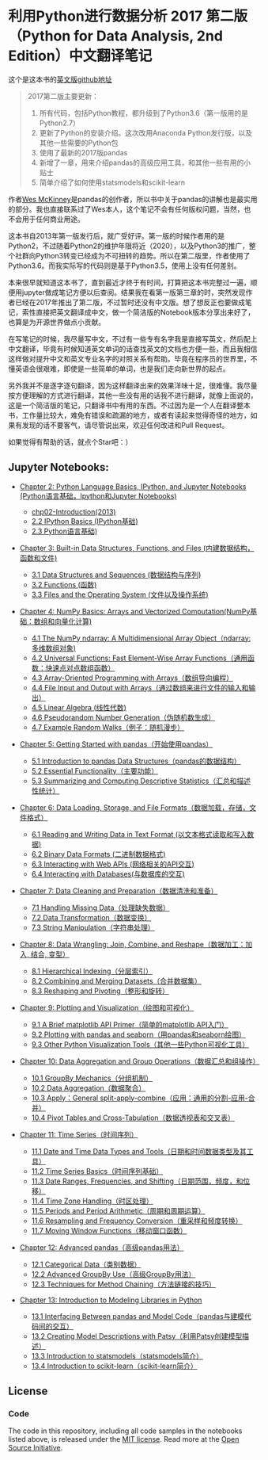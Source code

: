# 利用Python进行数据分析 2017 第二版 （Python for Data Analysis, 2nd Edition）中文翻译笔记

这个是这本书的[英文版github地址](https://github.com/wesm/pydata-book)

> 2017第二版主要更新：
>1. 所有代码，包括Python教程，都升级到了Python3.6（第一版用的是Python2.7）
>2. 更新了Python的安装介绍。这次改用Anaconda Python发行版，以及其他一些需要的Python包
>3. 使用了最新的2017版pandas
>4. 新增了一章，用来介绍pandas的高级应用工具，和其他一些有用的小贴士
>5. 简单介绍了如何使用statsmodels和scikit-learn

作者[Wes McKinney](https://github.com/wesm)是pandas的创作者，所以书中关于pandas的讲解也是最实用的部分。我也直接联系过了Wes本人，这个笔记不会有任何版权问题，当然，也不会用于任何商业用途。

这本书自2013年第一版发行后，就广受好评。第一版的时候作者用的是Python2，不过随着Python2的维护年限将近（2020），以及Python3的推广，整个社群向Python3转变已经成为不可扭转的趋势。所以在第二版里，作者使用了Python3.6。而我实际写的代码则是基于Python3.5，使用上没有任何差别。

本来很早就知道这本书了，直到最近才终于有时间，打算把这本书完整过一遍，顺便用jupyter做成笔记方便以后查阅。结果我在看第一版第三章的时，突然发现作者已经在2017年推出了第二版，不过暂时还没有中文版。想了想反正也要做成笔记，索性直接把英文翻译成中文，做一个简洁版的Notebook版本分享出来好了，也算是为开源世界做点小贡献。

在写笔记的时候，我尽量写中文，不过有一些专有名字我是直接写英文，然后配上中文翻译，毕竟有时候知道英文单词的话查找英文的文档也方便一些，而且我相信这样做对提升中文和英文专业名字的对照关系有帮助。毕竟在程序员的世界里，不懂英语会很艰难，即使是一些简单的单词，也是我们走向新世界的起点。

另外我并不是逐字逐句翻译，因为这样翻译出来的效果洋味十足，很难懂。我尽量按方便理解的方式进行翻译，其他一些没有用的话我不进行翻译，就像上面说的，这是一个简洁版的笔记，只翻译书中有用的东西。不过因为是一个人在翻译整本书，工作量比较大，难免有错误和疏漏的地方，或者有读起来觉得奇怪的地方，如果有发现的话不要客气，请尽管说出来，欢迎任何改进和Pull Request。

如果觉得有帮助的话，就点个Star吧：）

## Jupyter Notebooks:

* [Chapter 2: Python Language Basics, IPython, and Jupyter Notebooks (Python语言基础，Ipython和Jupyter Notebooks)](http://nbviewer.jupyter.org/github/BrambleXu/pydata-notebook/tree/master/Chapter-02/)
  - [chp02-Introduction(2013)](http://nbviewer.jupyter.org/github/BrambleXu/pydata-notebook/blob/master/Chapter-02/chp02-Introduction%282013%29.ipynb)
  - [2.2 IPython Basics (IPython基础)](http://nbviewer.jupyter.org/github/BrambleXu/pydata-notebook/blob/master/Chapter-02/2.2%20IPython%20Basics.ipynb)
  - [2.3 Python语言基础)](http://nbviewer.jupyter.org/github/BrambleXu/pydata-notebook/blob/master/Chapter-02/2.3%20Python%E8%AF%AD%E8%A8%80%E5%9F%BA%E7%A1%80.ipynb)


* [Chapter 3: Built-in Data Structures, Functions, and Files (内建数据结构，函数和文件)](http://nbviewer.jupyter.org/github/BrambleXu/pydata-notebook/tree/master/Chapter-03/)
  - [3.1 Data Structures and Sequences (数据结构与序列)](http://nbviewer.jupyter.org/github/BrambleXu/pydata-notebook/blob/master/Chapter-03/3.1%20Data%20Structures%20and%20Sequences%20%28%E6%95%B0%E6%8D%AE%E7%BB%93%E6%9E%84%E4%B8%8E%E5%BA%8F%E5%88%97%29.ipynb)
  - [3.2 Functions (函数)](http://nbviewer.jupyter.org/github/BrambleXu/pydata-notebook/blob/master/Chapter-03/3.2%20Functions%20%28%E5%87%BD%E6%95%B0%29.ipynb)
  - [3.3 Files and the Operating System (文件以及操作系统)](http://nbviewer.jupyter.org/github/BrambleXu/pydata-notebook/blob/master/Chapter-03/3.3%20Files%20and%20the%20Operating%20System%20%28%E6%96%87%E4%BB%B6%E4%BB%A5%E5%8F%8A%E6%93%8D%E4%BD%9C%E7%B3%BB%E7%BB%9F%29.ipynb)


* [Chapter 4: NumPy Basics: Arrays and Vectorized Computation(NumPy基础：数组和向量化计算)](http://nbviewer.jupyter.org/github/BrambleXu/pydata-notebook/tree/master/Chapter-04/)
  - [4.1 The NumPy ndarray: A Multidimensional Array Object（ndarray: 多维数组对象)](http://nbviewer.jupyter.org/github/BrambleXu/pydata-notebook/blob/master/Chapter-04/4.1%20The%20NumPy%20ndarray%EF%BC%88%E5%A4%9A%E7%BB%B4%E6%95%B0%E7%BB%84%E5%AF%B9%E8%B1%A1%EF%BC%89.ipynb)
  - [4.2 Universal Functions: Fast Element-Wise Array Functions（通用函数：快速点对点数组函数）](http://nbviewer.jupyter.org/github/BrambleXu/pydata-notebook/blob/master/Chapter-04/4.2%20Universal%20Functions%20%28%E9%80%9A%E7%94%A8%E5%87%BD%E6%95%B0%29.ipynb)
  - [4.3 Array-Oriented Programming with Arrays（数组导向编程）](http://nbviewer.jupyter.org/github/BrambleXu/pydata-notebook/blob/master/Chapter-04/4.3%20Array-Oriented%20Programming%20with%20Arrays%EF%BC%88%E6%95%B0%E7%BB%84%E5%AF%BC%E5%90%91%E7%BC%96%E7%A8%8B%EF%BC%89.ipynb)
  - [4.4 File Input and Output with Arrays（通过数组来进行文件的输入和输出）](http://nbviewer.jupyter.org/github/BrambleXu/pydata-notebook/blob/master/Chapter-04/4.4%20File%20Input%20and%20Output%20with%20Arrays%EF%BC%88%E9%80%9A%E8%BF%87%E6%95%B0%E7%BB%84%E6%9D%A5%E8%BF%9B%E8%A1%8C%E6%96%87%E4%BB%B6%E7%9A%84%E8%BE%93%E5%85%A5%E5%92%8C%E8%BE%93%E5%87%BA%EF%BC%89.ipynb)
  - [4.5 Linear Algebra (线性代数)](http://nbviewer.jupyter.org/github/BrambleXu/pydata-notebook/blob/master/Chapter-04/4.5%20Linear%20Algebra%20%28%E7%BA%BF%E6%80%A7%E4%BB%A3%E6%95%B0%29.ipynb)
  - [4.6 Pseudorandom Number Generation（伪随机数生成）](http://nbviewer.jupyter.org/github/BrambleXu/pydata-notebook/blob/master/Chapter-04/4.6%20Pseudorandom%20Number%20Generation%EF%BC%88%E4%BC%AA%E9%9A%8F%E6%9C%BA%E6%95%B0%E7%94%9F%E6%88%90%EF%BC%89.ipynb)
  - [4.7 Example Random Walks（例子：随机漫步）](http://nbviewer.jupyter.org/github/BrambleXu/pydata-notebook/blob/master/Chapter-04/4.7%20Example%20Random%20Walks%EF%BC%88%E4%B8%80%E4%B8%AA%E4%BE%8B%E5%AD%90%EF%BC%9A%E9%9A%8F%E6%9C%BA%E6%BC%AB%E6%AD%A5%EF%BC%89.ipynb)


* [Chapter 5: Getting Started with pandas（开始使用pandas）](http://nbviewer.jupyter.org/github/BrambleXu/pydata-notebook/tree/master/Chapter-05/)
  - [5.1 Introduction to pandas Data Structures（pandas的数据结构）](http://nbviewer.jupyter.org/github/BrambleXu/pydata-notebook/blob/master/Chapter-05/5.1%20Introduction%20to%20pandas%20Data%20Structures%EF%BC%88pandas%E7%9A%84%E6%95%B0%E6%8D%AE%E7%BB%93%E6%9E%84%EF%BC%89.ipynb)
  - [5.2 Essential Functionality（主要功能）](http://nbviewer.jupyter.org/github/BrambleXu/pydata-notebook/blob/master/Chapter-05/5.2%20Essential%20Functionality%EF%BC%88%E4%B8%BB%E8%A6%81%E5%8A%9F%E8%83%BD%EF%BC%89.ipynb)
  - [5.3 Summarizing and Computing Descriptive Statistics（汇总和描述性统计）](http://nbviewer.jupyter.org/github/BrambleXu/pydata-notebook/blob/master/Chapter-05/5.3%20Summarizing%20and%20Computing%20Descriptive%20Statistics%EF%BC%88%E6%80%BB%E7%BB%93%E5%92%8C%E6%8F%8F%E8%BF%B0%E6%80%A7%E7%BB%9F%E8%AE%A1%EF%BC%89.ipynb)


* [Chapter 6: Data Loading, Storage, and File Formats（数据加载，存储，文件格式）](http://nbviewer.jupyter.org/github/BrambleXu/pydata-notebook/tree/master/Chapter-06/)
  - [6.1 Reading and Writing Data in Text Format (以文本格式读取和写入数据)](http://nbviewer.jupyter.org/github/BrambleXu/pydata-notebook/blob/master/Chapter-06/6.1%20Reading%20and%20Writing%20Data%20in%20Text%20Format%20%28%E4%BB%A5%E6%96%87%E6%9C%AC%E6%A0%BC%E5%BC%8F%E8%AF%BB%E5%8F%96%E5%92%8C%E5%86%99%E5%85%A5%E6%95%B0%E6%8D%AE%29.ipynb)
  - [6.2 Binary Data Formats (二进制数据格式)](http://nbviewer.jupyter.org/github/BrambleXu/pydata-notebook/blob/master/Chapter-06/6.2%20Binary%20Data%20Formats%20%28%E4%BA%8C%E8%BF%9B%E5%88%B6%E6%95%B0%E6%8D%AE%E6%A0%BC%E5%BC%8F%29.ipynb)
  - [6.3 Interacting with Web APIs (网络相关的API交互)](http://nbviewer.jupyter.org/github/BrambleXu/pydata-notebook/blob/master/Chapter-06/6.3%20Interacting%20with%20Web%20APIs%20%28%E7%BD%91%E7%BB%9C%E7%9B%B8%E5%85%B3%E7%9A%84API%E4%BA%A4%E4%BA%92%29.ipynb)
  - [6.4 Interacting with Databases(与数据库的交互)](http://nbviewer.jupyter.org/github/BrambleXu/pydata-notebook/blob/master/Chapter-06/6.4%20Interacting%20with%20Databases%28%E4%B8%8E%E6%95%B0%E6%8D%AE%E5%BA%93%E7%9A%84%E4%BA%A4%E4%BA%92%29.ipynb)


* [Chapter 7: Data Cleaning and Preparation（数据清洗和准备）](http://nbviewer.jupyter.org/github/BrambleXu/pydata-notebook/tree/master/Chapter-07/)
  - [7.1 Handling Missing Data（处理缺失数据）](http://nbviewer.jupyter.org/github/BrambleXu/pydata-notebook/blob/master/Chapter-07/7.1%20Handling%20Missing%20Data%EF%BC%88%E5%A4%84%E7%90%86%E7%BC%BA%E5%A4%B1%E6%95%B0%E6%8D%AE%EF%BC%89.ipynb)
  - [7.2 Data Transformation（数据变换）
](http://nbviewer.jupyter.org/github/BrambleXu/pydata-notebook/blob/master/Chapter-07/7.2%20Data%20Transformation%EF%BC%88%E6%95%B0%E6%8D%AE%E5%8F%98%E6%8D%A2%EF%BC%89.ipynb)
  - [7.3 String Manipulation（字符串处理）](http://nbviewer.jupyter.org/github/BrambleXu/pydata-notebook/blob/master/Chapter-07/7.3%20String%20Manipulation%EF%BC%88%E5%AD%97%E7%AC%A6%E4%B8%B2%E5%A4%84%E7%90%86%EF%BC%89.ipynb)


* [Chapter 8: Data Wrangling: Join, Combine, and Reshape（数据加工：加入, 结合, 变型）](http://nbviewer.jupyter.org/github/BrambleXu/pydata-notebook/tree/master/Chapter-08/)
  - [8.1 Hierarchical Indexing（分层索引）](http://nbviewer.jupyter.org/github/BrambleXu/pydata-notebook/blob/master/Chapter-08/8.1%20Hierarchical%20Indexing%EF%BC%88%E5%88%86%E5%B1%82%E7%B4%A2%E5%BC%95%EF%BC%89.ipynb)
  - [8.2 Combining and Merging Datasets（合并数据集）
  ](http://nbviewer.jupyter.org/github/BrambleXu/pydata-notebook/blob/master/Chapter-08/8.2%20Combining%20and%20Merging%20Datasets%EF%BC%88%E5%90%88%E5%B9%B6%E6%95%B0%E6%8D%AE%E9%9B%86%EF%BC%89.ipynb)
  - [8.3 Reshaping and Pivoting（整形和旋转）](http://nbviewer.jupyter.org/github/BrambleXu/pydata-notebook/blob/master/Chapter-08/8.3%20Reshaping%20and%20Pivoting%EF%BC%88%E6%95%B4%E5%BD%A2%E5%92%8C%E6%97%8B%E8%BD%AC%EF%BC%89.ipynb)


* [Chapter 9: Plotting and Visualization（绘图和可视化）](http://nbviewer.jupyter.org/github/BrambleXu/pydata-notebook/tree/master/Chapter-09/)
  - [9.1 A Brief matplotlib API Primer（简单的matplotlib API入门）](http://nbviewer.jupyter.org/github/BrambleXu/pydata-notebook/blob/master/Chapter-09/9.1%20A%20Brief%20matplotlib%20API%20Primer%EF%BC%88%E4%B8%80%E4%B8%AA%E7%AE%80%E5%8D%95%E7%9A%84matplotlib%20API%E5%85%A5%E9%97%A8%EF%BC%89.ipynb)
  - [9.2 Plotting with pandas and seaborn（用pandas和seaborn绘图）](http://nbviewer.jupyter.org/github/BrambleXu/pydata-notebook/blob/master/Chapter-09/9.2%20Plotting%20with%20pandas%20and%20seaborn%EF%BC%88%E7%94%A8pandas%E5%92%8Cseaborn%E7%BB%98%E5%9B%BE%EF%BC%89.ipynb)
  - [9.3 Other Python Visualization Tools（其他一些Python可视化工具）](http://nbviewer.jupyter.org/github/BrambleXu/pydata-notebook/blob/master/Chapter-09/9.3%20Other%20Python%20Visualization%20Tools%EF%BC%88%E5%85%B6%E4%BB%96%E4%B8%80%E4%BA%9BPython%E5%8F%AF%E8%A7%86%E5%8C%96%E5%B7%A5%E5%85%B7%EF%BC%89.ipynb)


* [Chapter 10: Data Aggregation and Group Operations（数据汇总和组操作）](http://nbviewer.jupyter.org/github/BrambleXu/pydata-notebook/tree/master/Chapter-10/)
  - [10.1 GroupBy Mechanics（分组机制）](http://nbviewer.jupyter.org/github/BrambleXu/pydata-notebook/blob/master/Chapter-10/10.1%20GroupBy%20Mechanics%EF%BC%88%E5%88%86%E7%BB%84%E6%9C%BA%E5%88%B6%EF%BC%89.ipynb)
  - [10.2 Data Aggregation（数据聚合）](http://nbviewer.jupyter.org/github/BrambleXu/pydata-notebook/blob/master/Chapter-10/10.2%20Data%20Aggregation%EF%BC%88%E6%95%B0%E6%8D%AE%E8%81%9A%E5%90%88%EF%BC%89.ipynb)
  - [10.3 Apply：General split-apply-combine（应用：通用的分割-应用-合并）](http://nbviewer.jupyter.org/github/BrambleXu/pydata-notebook/blob/master/Chapter-10/10.3%20Apply%EF%BC%9AGeneral%20split-apply-combine%EF%BC%88%E5%BA%94%E7%94%A8%EF%BC%9A%E9%80%9A%E5%B8%B8%E7%9A%84%E5%88%86%E5%89%B2-%E5%BA%94%E7%94%A8-%E5%90%88%E5%B9%B6%EF%BC%89.ipynb)
  - [10.4 Pivot Tables and Cross-Tabulation（数据透视表和交叉表）](http://nbviewer.jupyter.org/github/BrambleXu/pydata-notebook/blob/master/Chapter-10/10.4%20Pivot%20Tables%20and%20Cross-Tabulation%EF%BC%88%E6%95%B0%E6%8D%AE%E9%80%8F%E8%A7%86%E8%A1%A8%E5%92%8C%E4%BA%A4%E5%8F%89%E8%A1%A8%EF%BC%89.ipynb)



* [Chapter 11: Time Series（时间序列）](http://nbviewer.jupyter.org/github/BrambleXu/pydata-notebook/tree/master/Chapter-11/)
  - [11.1 Date and Time Data Types and Tools（日期和时间数据类型及其工具）](http://nbviewer.jupyter.org/github/BrambleXu/pydata-notebook/blob/master/Chapter-11/11.1%20Date%20and%20Time%20Data%20Types%20and%20Tools%EF%BC%88%E6%97%A5%E6%9C%9F%E5%92%8C%E6%97%B6%E9%97%B4%E6%95%B0%E6%8D%AE%E7%B1%BB%E5%9E%8B%E5%8F%8A%E5%85%B6%E5%B7%A5%E5%85%B7%EF%BC%89.ipynb)
  - [11.2 Time Series Basics（时间序列基础）](http://nbviewer.jupyter.org/github/BrambleXu/pydata-notebook/blob/master/Chapter-11/11.2%20Time%20Series%20Basics%EF%BC%88%E6%97%B6%E9%97%B4%E5%BA%8F%E5%88%97%E5%9F%BA%E7%A1%80%EF%BC%89.ipynb)
  - [11.3 Date Ranges, Frequencies, and Shifting（日期范围，频度，和位移）](http://nbviewer.jupyter.org/github/BrambleXu/pydata-notebook/blob/master/Chapter-11/11.3%20Date%20Ranges%2C%20Frequencies%2C%20and%20Shifting%EF%BC%88%E6%97%A5%E6%9C%9F%E8%8C%83%E5%9B%B4%EF%BC%8C%E9%A2%91%E5%BA%A6%EF%BC%8C%E5%92%8C%E4%BD%8D%E7%A7%BB%EF%BC%89.ipynb)
  - [11.4 Time Zone Handling（时区处理）](http://nbviewer.jupyter.org/github/BrambleXu/pydata-notebook/blob/master/Chapter-11/11.4%20Time%20Zone%20Handling%EF%BC%88%E6%97%B6%E5%8C%BA%E5%A4%84%E7%90%86%EF%BC%89.ipynb)
  - [11.5 Periods and Period Arithmetic（周期和周期运算）](http://nbviewer.jupyter.org/github/BrambleXu/pydata-notebook/blob/master/Chapter-11/11.5%20Periods%20and%20Period%20Arithmetic%EF%BC%88%E5%91%A8%E6%9C%9F%E5%92%8C%E5%91%A8%E6%9C%9F%E8%BF%90%E7%AE%97%EF%BC%89.ipynb)
  - [11.6 Resampling and Frequency Conversion（重采样和频度转换）](http://nbviewer.jupyter.org/github/BrambleXu/pydata-notebook/blob/master/Chapter-11/11.6%20Resampling%20and%20Frequency%20Conversion%EF%BC%88%E9%87%8D%E9%87%87%E6%A0%B7%E5%92%8C%E9%A2%91%E5%BA%A6%E8%BD%AC%E6%8D%A2%EF%BC%89.ipynb)
  - [11.7 Moving Window Functions（移动窗口函数）](http://nbviewer.jupyter.org/github/BrambleXu/pydata-notebook/blob/master/Chapter-11/11.7%20Moving%20Window%20Functions%EF%BC%88%E7%A7%BB%E5%8A%A8%E7%AA%97%E5%8F%A3%E5%87%BD%E6%95%B0%EF%BC%89.ipynb)



* [Chapter 12: Advanced pandas（高级pandas用法）](http://nbviewer.jupyter.org/github/BrambleXu/pydata-notebook/tree/master/Chapter-12/)
  - [12.1 Categorical Data（类别数据）](http://nbviewer.jupyter.org/github/BrambleXu/pydata-notebook/blob/master/Chapter-12/12.1%20Categorical%20Data%EF%BC%88%E7%B1%BB%E5%88%AB%E6%95%B0%E6%8D%AE%EF%BC%89.ipynb)
  - [12.2 Advanced GroupBy Use（高级GroupBy用法）](http://nbviewer.jupyter.org/github/BrambleXu/pydata-notebook/blob/master/Chapter-12/12.2%20Advanced%20GroupBy%20Use%EF%BC%88%E9%AB%98%E7%BA%A7GroupBy%E7%94%A8%E6%B3%95%EF%BC%89.ipynb)
  - [12.3 Techniques for Method Chaining（方法链接的技巧）](http://nbviewer.jupyter.org/github/BrambleXu/pydata-notebook/blob/master/Chapter-12/12.3%20Techniques%20for%20Method%20Chaining%EF%BC%88%E6%96%B9%E6%B3%95%E9%93%BE%E6%8E%A5%E7%9A%84%E6%8A%80%E5%B7%A7%EF%BC%89.ipynb)



* [Chapter 13: Introduction to Modeling Libraries in Python](http://nbviewer.jupyter.org/github/BrambleXu/pydata-notebook/tree/master/Chapter-13/)
  - [13.1 Interfacing Between pandas and Model Code（pandas与建模代码间的交互）](http://nbviewer.jupyter.org/github/BrambleXu/pydata-notebook/blob/master/Chapter-13/13.1%20Interfacing%20Between%20pandas%20and%20Model%20Code%EF%BC%88pandas%E4%B8%8E%E5%BB%BA%E6%A8%A1%E4%BB%A3%E7%A0%81%E9%97%B4%E7%9A%84%E4%BA%A4%E4%BA%92%EF%BC%89.ipynb)
  - [13.2 Creating Model Descriptions with Patsy（利用Patsy创建模型描述）](http://nbviewer.jupyter.org/github/BrambleXu/pydata-notebook/blob/master/Chapter-13/13.2%20Creating%20Model%20Descriptions%20with%20Patsy%EF%BC%88%E5%88%A9%E7%94%A8Patsy%E5%88%9B%E5%BB%BA%E6%A8%A1%E5%9E%8B%E6%8F%8F%E8%BF%B0%EF%BC%89.ipynb)
  - [13.3 Introduction to statsmodels（statsmodels简介）](http://nbviewer.jupyter.org/github/BrambleXu/pydata-notebook/blob/master/Chapter-13/13.3%20Introduction%20to%20statsmodels%EF%BC%88statsmodels%E7%AE%80%E4%BB%8B%EF%BC%89.ipynb)
  - [13.4 Introduction to scikit-learn（scikit-learn简介）](http://nbviewer.jupyter.org/github/BrambleXu/pydata-notebook/blob/master/Chapter-13/13.4%20Introduction%20to%20scikit-learn%EF%BC%88scikit-learn%E7%AE%80%E4%BB%8B%EF%BC%89.ipynb)


<!--


* [Chapter 14: Data Analysis Examples]()
- []()
- []()
- []()


* [Appendix A: Advanced NumPy](http://nbviewer.ipython.org/github/pydata/pydata-book/blob/2nd-edition/appa.ipynb) -->

## License

### Code

The code in this repository, including all code samples in the notebooks listed
above, is released under the [MIT license](LICENSE-CODE). Read more at the
[Open Source Initiative](https://opensource.org/licenses/MIT).


[1]: http://amzn.to/2vvBijB
